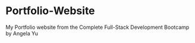 # Portfolio-Website
My Portfolio website from the Complete Full-Stack Development Bootcamp by Angela Yu
